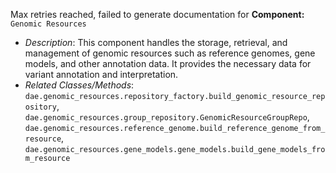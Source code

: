 Max retries reached, failed to generate documentation for **Component:** `Genomic Resources`
   - *Description*: This component handles the storage, retrieval, and management of genomic resources such as reference genomes, gene models, and other annotation data. It provides the necessary data for variant annotation and interpretation.
   - *Related Classes/Methods*: `dae.genomic_resources.repository_factory.build_genomic_resource_repository`, `dae.genomic_resources.group_repository.GenomicResourceGroupRepo`, `dae.genomic_resources.reference_genome.build_reference_genome_from_resource`, `dae.genomic_resources.gene_models.gene_models.build_gene_models_from_resource`